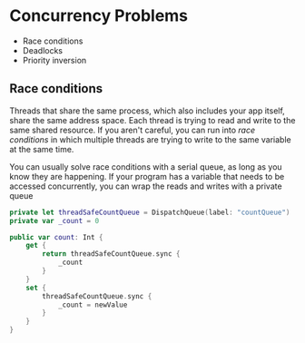 #  Concurrency Problems

- Race conditions
- Deadlocks
- Priority inversion

## Race conditions
Threads that share the same process, which also includes your app itself, share the same address space. Each thread is trying to read and write to the same shared resource. If you aren't careful, you can run into *race conditions* in which multiple threads are trying to write to the same variable at the same time.

You can usually solve race conditions with a serial queue, as long as you know they are happening. If your program has a variable that needs to be accessed concurrently, you can wrap the reads and writes with a private queue

```swift
private let threadSafeCountQueue = DispatchQueue(label: "countQueue")
private var _count = 0

public var count: Int {
    get {
        return threadSafeCountQueue.sync {
            _count
        }
    }
    set {
        threadSafeCountQueue.sync {
            _count = newValue
        }
    }
}
```
